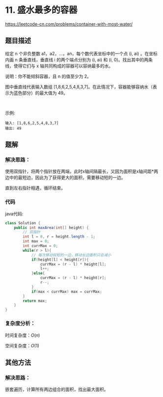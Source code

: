 # 11. 盛水最多的容器
https://leetcode-cn.com/problems/container-with-most-water/

## 题目描述

给定 n 个非负整数 a1，a2，...，an，每个数代表坐标中的一个点 (i, ai) 。在坐标内画 n 条垂直线，垂直线 i 的两个端点分别为 (i, ai) 和 (i, 0)。找出其中的两条线，使得它们与 x 轴共同构成的容器可以容纳最多的水。

说明：你不能倾斜容器，且 n 的值至少为 2。


图中垂直线代表输入数组 [1,8,6,2,5,4,8,3,7]。在此情况下，容器能够容纳水（表示为蓝色部分）的最大值为 49。

 

示例:
```
输入: [1,8,6,2,5,4,8,3,7]
输出: 49
```

## 题解

### 解决思路：

使用双指针，将两个指针放在两端，此时x轴间隔最长，又因为面积是x轴间距*两边中的最短边，因此为了获得更大的面积，需要移动短的一边。

直到左右指针相遇，循环结束。

### 代码

java代码:
~~~ java
class Solution {
    public int maxArea(int[] height) {
        // 双指针
        int l = 0, r = height.length - 1;
        int max = 0;
        int currMax = 0;
        while(r > l){
            // 每次移动较短的一边，移动长边面积只会减小
            if(height[l] < height[r]){
                currMax = (r - l) * height[l];
                l++;
            }else{
                currMax = (r - l) * height[r];
                r--;
            }
            if(max < currMax) max = currMax;
        }
        return max;
    }
}
~~~

### 复杂度分析：

时间复杂度：$O(n)$

空间复杂度：$O(1)$

## 其他方法

### 解决思路：

嵌套遍历，计算所有两边组合的面积，找出最大面积。
